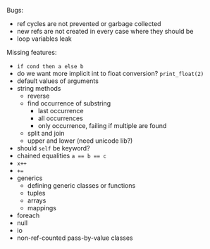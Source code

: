 Bugs:
- ref cycles are not prevented or garbage collected
- new refs are not created in every case where they should be
- loop variables leak

Missing features:
- `if cond then a else b`
- do we want more implicit int to float conversion? `print_float(2)`
- default values of arguments
- string methods
    - reverse
    - find occurrence of substring
        - last occurrence
        - all occurrences
        - only occurrence, failing if multiple are found
    - split and join
    - upper and lower (need unicode lib?)
- should `self` be keyword?
- chained equalities `a == b == c`
- `x++`
- `+=`
- generics
    - defining generic classes or functions
    - tuples
    - arrays
    - mappings
- foreach
- null
- io
- non-ref-counted pass-by-value classes
